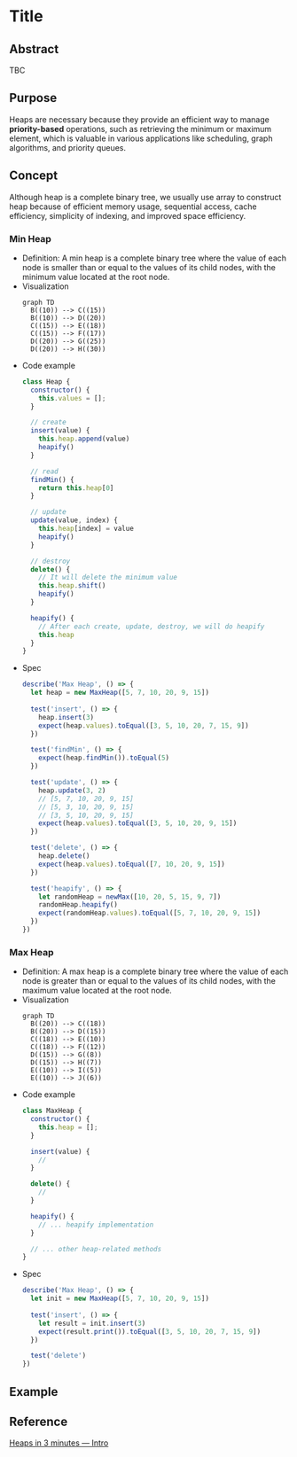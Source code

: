 # Title

## Abstract

TBC

## Purpose

Heaps are necessary because they provide an efficient way to manage **priority-based** operations, such as retrieving the minimum or maximum element, which is valuable in various applications like scheduling, graph algorithms, and priority queues.

## Concept

Although heap is a complete binary tree, we usually use array to construct heap because of efficient memory usage, sequential access, cache efficiency, simplicity of indexing, and improved space efficiency.

### Min Heap

* Definition: A min heap is a complete binary tree where the value of each node is smaller than or equal to the values of its child nodes, with the minimum value located at the root node.
* Visualization
  ```mermaid
  graph TD
    B((10)) --> C((15))
    B((10)) --> D((20))
    C((15)) --> E((18))
    C((15)) --> F((17))
    D((20)) --> G((25))
    D((20)) --> H((30))
  ```
* Code example
  ```javascript
  class Heap {
    constructor() {
      this.values = [];
    }
  
    // create
    insert(value) {
      this.heap.append(value)
      heapify()
    }

    // read
    findMin() {
      return this.heap[0]
    }

    // update
    update(value, index) {
      this.heap[index] = value
      heapify()
    }
  
    // destroy
    delete() {
      // It will delete the minimum value
      this.heap.shift()
      heapify()
    }
  
    heapify() {
      // After each create, update, destroy, we will do heapify
      this.heap
    }
  }
  
  ```
* Spec
  ```javascript
  describe('Max Heap', () => {
    let heap = new MaxHeap([5, 7, 10, 20, 9, 15])
    
    test('insert', () => {
      heap.insert(3)
      expect(heap.values).toEqual([3, 5, 10, 20, 7, 15, 9])
    })

    test('findMin', () => {
      expect(heap.findMin()).toEqual(5)
    })

    test('update', () => {
      heap.update(3, 2)
      // [5, 7, 10, 20, 9, 15]
      // [5, 3, 10, 20, 9, 15]
      // [3, 5, 10, 20, 9, 15]
      expect(heap.values).toEqual([3, 5, 10, 20, 9, 15])
    })

    test('delete', () => {
      heap.delete()
      expect(heap.values).toEqual([7, 10, 20, 9, 15])
    })

    test('heapify', () => {
      let randomHeap = newMax([10, 20, 5, 15, 9, 7])
      randomHeap.heapify()
      expect(randomHeap.values).toEqual([5, 7, 10, 20, 9, 15])
    })
  })
  ```

### Max Heap

* Definition: A max heap is a complete binary tree where the value of each node is greater than or equal to the values of its child nodes, with the maximum value located at the root node.
* Visualization
  ```mermaid
  graph TD
    B((20)) --> C((18))
    B((20)) --> D((15))
    C((18)) --> E((10))
    C((18)) --> F((12))
    D((15)) --> G((8))
    D((15)) --> H((7))
    E((10)) --> I((5))
    E((10)) --> J((6))
  ```
* Code example
  ```javascript
  class MaxHeap {
    constructor() {
      this.heap = [];
    }
  
    insert(value) {
      //
    }
  
    delete() {
      // 
    }
  
    heapify() {
      // ... heapify implementation
    }
  
    // ... other heap-related methods
  }
  
  ```
* Spec
  ```javascript
  describe('Max Heap', () => {
    let init = new MaxHeap([5, 7, 10, 20, 9, 15])
    
    test('insert', () => {
      let result = init.insert(3)
      expect(result.print()).toEqual([3, 5, 10, 20, 7, 15, 9])
    })

    test('delete')
  })
  ```

## Example

## Reference

[Heaps in 3 minutes — Intro](https://www.youtube.com/watch?v=0wPlzMU-k00)
